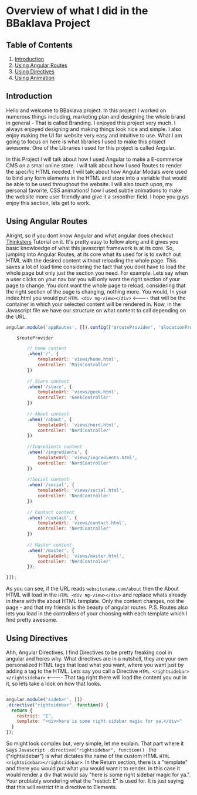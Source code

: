 # Overview of what I did in the BBaklava Project
## Table of Contents

1. [Introduction](#introduction)
2. [Using Angular Routes](#angularRoutes)
3. [Using Directives](#usingDirectives)
4. [Using Animation](#animation)

<a name="introduction"></a>
## Introduction

Hello and welcome to BBaklava project. In this project I worked on numerous things including, marketing plan and designing the whole brand in general - That is called Branding. I enjoyed this project very much. I always enjoyed designing and making things look nice and simple. I also enjoy making the UI for website very easy and intuitive to use. What I am going to focus on here is what libraries I used to make this project awesome. One of the Libraries i used for this project is called Angular.

In this Project I will talk about how I used Angular to make a E-commerce CMS on a small online store. I will talk about how I used Routes to render the specific HTML needed. I will talk about how Angular Modals were used to bind any form elements in the HTML and store into a variable that would be able to be used throughout the website. I will also touch upon, my personal favorite, CSS animations! how I used subtle animations to make the website more user friendly and give it a smoother field. I hope you guys enjoy this section, lets get to work.

<a name="angularRoutes"></a>
## Using Angular Routes

Alright, so if you dont know Angular and what angular does checkout [Thinksters](https://thinkster.io/a-better-way-to-learn-angularjs) Tutorial on it. It's pretty easy to follow along and it gives you basic knowloedge of what this javascript framework is at its core. So, jumping into Angular Routes, at its core what its used for is to switch out HTML with the desired content without reloading the whole page. This saves a lot of load time considering the fact that you dont have to load the whole page but only just the section you need. For example: Lets say when a user clicks on your nav bar you will only want the right section of your page to change. You dont want the whole page to reload, considering that the right section of the page is changing, nothing more. You would, In your index.html you would put ```HTML <div ng-view></div>``` <---- that will be the container in which your selected content will be rendered in. Now, in the Javascript file we have our structure on what content to call depending on the URL. 
```Javascript 
angular.module('appRoutes', []).config(['$routeProvider', '$locationProvider', function($routeProvider, $locationProvider) {

	$routeProvider

        // home content
		.when('/', {
			templateUrl: 'views/home.html',
			controller: 'MainController'
		})
        
        // Store content
		.when('/store', {
			templateUrl: 'views/geek.html',
			controller: 'GeekController'
		})
        
        // About content
		.when('/about', {
			templateUrl: 'views/nerd.html',
			controller: 'NerdController'	
		})
        
        //Ingredients content
		.when('/ingredients', {
			templateUrl: 'views/ingredients.html',
			controller: 'NerdController'
		})
        
        //Social content
		.when('/social', {
			templateUrl: 'views/social.html',
			controller: 'NerdController'	
		})
        
        // Contact content
		.when('/contact', {
			templateUrl: 'views/contact.html',
			controller: 'NerdController'	
		})
        
        // Master content
		.when('/master', {
			templateUrl: 'views/master.html',
			controller: 'NerdController'	
		});

}]);
```
As you can see, if the URL reads ```websitename.com/about``` then the About HTML will load in the ```HTML <div ng-view></div>``` and replace whats already in there with the about HTML template. Only the content changes, not the page - and that my friends is the beauty of angular routes. P.S. Routes also lets you load in the controllers of your choosing with each template which I find pretty awesome.

<a name="usingDirectives"></a>
## Using Directives

Ahh, Angular Directives. I find Directives to be pretty freaking cool in angular and heres why. What directives are in a nutshell, they are your own personalized HTML tags that load what you want, where you want just by adding a tag to the HTML. Lets say you call a Directive ```HTML <rightsidebar></rightsidebar>``` <---- That tag right there will load the content you out in it, so lets take a look on how that looks. 
```Javascript

angular.module('sidebar', [])
.directive("rightsidebar", function() {
  return {
    restrict: "E",
    template: "<div>here is some right sidebar magic for ya.</div>"
  }
});

```
So might look complex but, very simple, let me explain. That part where it says ```Javascript .directive("rightsidebar", function() ``` the ("rightsidebar") is what dictates the name of the custom HTML ```HTML <rightsidebar></rightsidebar>```. In the Return section, there is a "template" and there you would put what you would want it to render. in this case it would render a div that would say "here is some right sidebar magic for ya.". Your problably wondering what the "restict: E" is used for. It is just saying that this will restrict this directive to Elements.